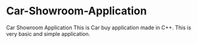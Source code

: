 # Car-Showroom-Application
Car Showroom Application
This is Car buy application made in C++. This is very basic and simple application.
